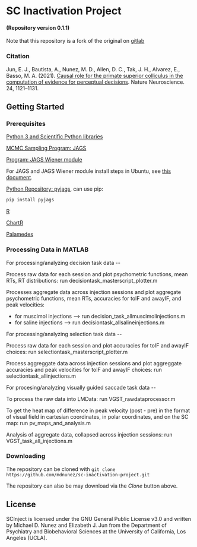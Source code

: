 # SC Inactivation Project
#### (Repository version 0.1.1)

Note that this repository is a fork of the original on [gitlab](https://gitlab.com/fuster-lab-cognitive-neuroscience/sc-inactivation-project)

### Citation

Jun, E. J., Bautista, A., Nunez, M. D., Allen, D. C., Tak, J. H., Alvarez, E., Basso, M. A. (2021). [Causal role for the primate superior colliculus in the computation of evidence for perceptual decisions](https://www.nature.com/articles/s41593-021-00878-6.epdf?sharing_token=alTJNGt7dLdwsp-jZk6OWNRgN0jAjWel9jnR3ZoTv0PCntPI-NBEHPcVRFJdN8ENsUE-yHy7z3ccBLF113IPsFSXPgWX8PXvKIPeExS8kFVrEggTxLN5s5xgpQEBOto7oT01GkMMdTMh5tVpNNkYxk2iUAu7AXcI-X8k87E23vc%3D). Nature Neuroscience. 24, 1121–1131.

## Getting Started

### Prerequisites

[Python 3 and Scientific Python libraries](https://www.anaconda.com/products/individual)

[MCMC Sampling Program: JAGS](http://mcmc-jags.sourceforge.net/)

[Program: JAGS Wiener module](https://sourceforge.net/projects/jags-wiener/)

For JAGS and JAGS Wiener module install steps in Ubuntu, see [this document](https://github.com/mdnunez/pyhddmjags/blob/master/jags_wiener_ubuntu.md).

[Python Repository: pyjags](https://github.com/michaelnowotny/pyjags), can use pip:
```bash
pip install pyjags
```

[R](https://www.r-project.org/)

[ChartR](https://github.com/mailchand/CHaRTr)

[Palamedes](http://www.palamedestoolbox.org/)

### Processing Data in MATLAB
For processing/analyzing decision task data -- 

Process raw data for each session and plot psychometric functions, mean RTs, RT distributions: run decisiontask_masterscript_plotter.m

Processes aggregate data across injection sessions and plot aggregate psychometric functions, mean RTs, accuracies for toIF and awayIF, and peak velocities:
-	for muscimol injections --> run decision_task_allmuscimolinjections.m
-	for saline injections --> run decisiontask_allsalineinjections.m


For processing/analyzing selection task data -- 

Process raw data for each session and plot accuracies for toIF and awayIF choices: run selectiontask_masterscript_plotter.m

Process aggreggate data across injection sessions and plot aggreggate accuracies and peak velocities for toIF and awayIF choices: run selectiontask_allinjections.m


For procesing/analyzing visually guided saccade task data --

To process the raw data into LMData: run VGST_rawdataprocessor.m 

To get the heat map of difference in peak velocity (post - pre) in the format of visual field in cartesian coordinates, in polar coordinates, and on the SC map: run pv_maps_and_analysis.m

Analysis of aggregate data, collapsed across injection sessions: run VGST_task_all_injections.m



### Downloading

The repository can be cloned with `git clone https://github.com/mdnunez/sc-inactivation-project.git`

The repository can also be may download via the _Clone_ button above.


## License

SCInject is licensed under the GNU General Public License v3.0 and written by Michael D. Nunez and Elizabeth J. Jun from the Department of Psychiatry and Biobehavioral Sciences at the University of California, Los Angeles (UCLA).

